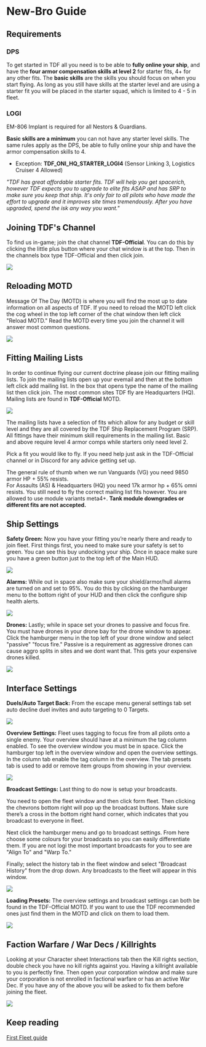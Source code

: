 # New-Bro Guide

## Requirements

### DPS

To get started in TDF all you need is to be able to **fully online your ship**, and have the **four armor compensation skills at level 2** for starter fits, 4+ for any other fits. The **basic skills** are the skills you should focus on when you start flying. As long as you still have skills at the starter level and are using a starter fit you will be placed in the starter squad, which is limited to 4 - 5 in fleet.

### LOGI

EM-806 Implant is required for all Nestors & Guardians.

**Basic skills are a minimum** you can not have any starter level skills. The same rules apply as the DPS, be able to fully online your ship and have the armor compensation skills to 4.

- Exception: **TDF_ONI_HQ_STARTER_LOGI4** (Sensor Linking 3, Logistics Cruiser 4 Allowed)

_"TDF has great affordable starter fits. TDF will help you get spacerich, however TDF expects you to upgrade to elite fits ASAP and has SRP to make sure you keep that ship. It's only fair to all pilots who have made the effort to upgrade and it improves site times tremendously. After you have upgraded, spend the isk any way you want."_

## Joining TDF's Channel

To find us in-game; join the chat channel **TDF-Official**. You can do this by clicking the little plus button where your chat window is at the top. Then in the channels box type TDF-Official and then click join.

![](joinchannel.png)

## Reloading MOTD

Message Of The Day (MOTD) is where you will find the most up to date information on all aspects of TDF. If you need to reload the MOTD left click the cog wheel in the top left corner of the chat window then left click "Reload MOTD." Read the MOTD every time you join the channel it will answer most common questions.

![](reloadmotd.png)

## Fitting Mailing Lists

In order to continue flying our current doctrine please join our fitting mailing lists. To join the mailing lists open up your evemail and then at the bottom left click add mailing list. In the box that opens type the name of the mailing list then click join. The most common sites TDF fly are Headquarters (HQ). Mailing lists are found in **TDF-Official** MOTD.

![](mailinglisthq.png)

The mailing lists have a selection of fits which allow for any budget or skill level and they are all covered by the TDF Ship Replacement Program (SRP). All fittings have their minimum skill requirements in the mailing list. Basic and above require level 4 armor comps while starters only need level 2.

Pick a fit you would like to fly. If you need help just ask in the TDF-Official channel or in Discord for any advice getting set up.

The general rule of thumb when we run Vanguards (VG) you need 9850 armor HP + 55% resists.  
For Assaults (AS) & Headquarters (HQ) you need 17k armor hp + 65% omni resists. You still need to fly the correct mailing list fits however. You are allowed to use module variants meta4+. **Tank module downgrades or different fits are not accepted.**

## Ship Settings

**Safety Green:** Now you have your fitting you’re nearly there and ready to join fleet. First things first, you need to make sure your safety is set to green. You can see this buy undocking your ship. Once in space make sure you have a green button just to the top left of the Main HUD.

![](safetysetgreen.png)

**Alarms:** While out in space also make sure your shield/armor/hull alarms are turned on and set to 95%. You do this by clicking on the hamburger menu to the bottom right of your HUD and then click the configure ship health alerts.

![](healthalert.png)

**Drones:** Lastly; while in space set your drones to passive and focus fire. You must have drones in your drone bay for the drone window to appear. Click the hamburger menu in the top left of your drone window and select "passive" "focus fire." Passive is a requirement as aggressive drones can cause aggro splits in sites and we dont want that. This gets your expensive drones killed.

![](drones.png)

## Interface Settings

**Duels/Auto Target Back:** From the escape menu general settings tab set auto decline duel invites and auto targeting to 0 Targets.

![](retargetnduel.png)

**Overview Settings:** Fleet uses tagging to focus fire from all pilots onto a single enemy. Your overview should have at a minimum the tag column enabled. To see the overview window you must be in space. Click the hamburger top left in the overview window and open the overview settings. In the column tab enable the tag column in the overview. The tab presets tab is used to add or remove item groups from showing in your overview.

![](overview.png)

**Broadcast Settings:** Last thing to do now is setup your broadcasts.

You need to open the fleet window and then click form fleet. Then clicking the chevrons bottom right will pop up the broadcast buttons. Make sure there’s a cross in the bottom right hand corner, which indicates that you broadcast to everyone in fleet.

Next click the hamburger menu and go to broadcast settings. From here choose some colours for your broadcasts so you can easily differentiate them. If you are not logi the most important broadcasts for you to see are "Align To" and "Warp To."

Finally; select the history tab in the fleet window and select "Broadcast History" from the drop down. Any broadcasts to the fleet will appear in this window.

![](broadcasts.png)

**Loading Presets:** The overview settings and broadcast settings can both be found in the TDF-Official MOTD. If you want to use the TDF recommended ones just find them in the MOTD and click on them to load them.

![](presets.png)

## Faction Warfare / War Decs / Killrights

Looking at your Character sheet Interactions tab then the Kill rights section, double check you have no kill rights against you. Having a killright available to you is perfectly fine. Then open your corporation window and make sure your corporation is not enrolled in factional warfare or has an active War Dec. If you have any of the above you will be asked to fix them before joining the fleet.

![](war.png)

## Keep reading

[First Fleet guide](/guide/xup)
